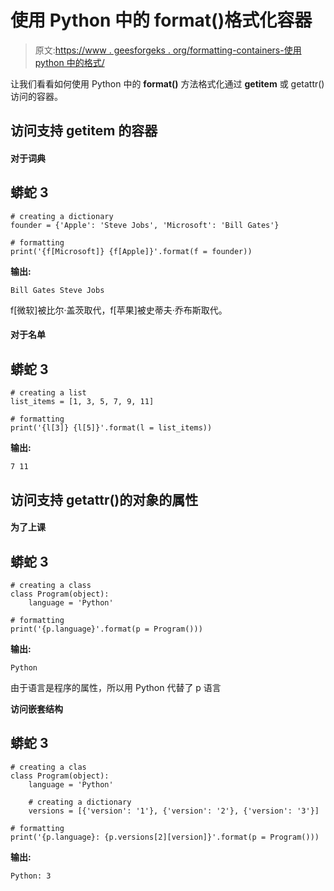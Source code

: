 # 使用 Python 中的 format()格式化容器

> 原文:[https://www . geesforgeks . org/formatting-containers-使用 python 中的格式/](https://www.geeksforgeeks.org/formatting-containers-using-format-in-python/)

让我们看看如何使用 Python 中的 **format()** 方法格式化通过 __getitem__ 或 getattr()访问的容器。

## 访问支持 __getitem__ 的容器

#### 对于词典

## 蟒蛇 3

```
# creating a dictionary
founder = {'Apple': 'Steve Jobs', 'Microsoft': 'Bill Gates'}

# formatting
print('{f[Microsoft]} {f[Apple]}'.format(f = founder))
```

**输出:**

```
Bill Gates Steve Jobs

```

f[微软]被比尔·盖茨取代，f[苹果]被史蒂夫·乔布斯取代。

#### 对于名单

## 蟒蛇 3

```
# creating a list
list_items = [1, 3, 5, 7, 9, 11]

# formatting
print('{l[3]} {l[5]}'.format(l = list_items))
```

**输出:**

```
7 11

```

## 访问支持 getattr()的对象的属性

#### 为了上课

## 蟒蛇 3

```
# creating a class
class Program(object):
    language = 'Python'

# formatting
print('{p.language}'.format(p = Program()))
```

**输出:**

```
Python

```

由于语言是程序的属性，所以用 Python 代替了 p 语言

**访问嵌套结构**

## 蟒蛇 3

```
# creating a clas
class Program(object):
    language = 'Python'

    # creating a dictionary
    versions = [{'version': '1'}, {'version': '2'}, {'version': '3'}]

# formatting
print('{p.language}: {p.versions[2][version]}'.format(p = Program()))
```

**输出:**

```
Python: 3

```